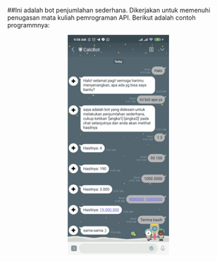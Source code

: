 ##Ini adalah bot penjumlahan sederhana. 
Dikerjakan untuk memenuhi penugasan mata kuliah pemrograman API. Berikut adalah contoh programmnya:
<p align="center">
  <img src="image.jpeg" height="500" align="middle">
</p>